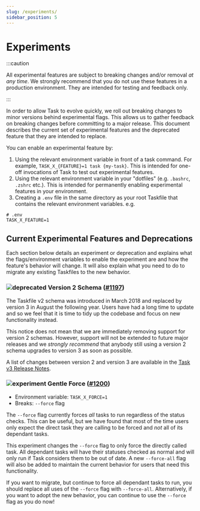 ```yaml
---
slug: /experiments/
sidebar_position: 5
---
```


# Experiments

:::caution

All experimental features are subject to breaking changes and/or removal _at any time_. We strongly recommend that you do not use these features in a production environment. They are intended for testing and feedback only.

:::

In order to allow Task to evolve quickly, we roll out breaking changes to minor versions behind experimental flags. This allows us to gather feedback on breaking changes before committing to a major release. This document describes the current set of experimental features and the deprecated feature that they are intended to replace.

You can enable an experimental feature by:

1. Using the relevant environment variable in front of a task command. For example, `TASK_X_{FEATURE}=1 task {my-task}`. This is intended for one-off invocations of Task to test out experimental features.
1. Using the relevant environment variable in your "dotfiles" (e.g. `.bashrc`, `.zshrc` etc.). This is intended for permanently enabling experimental features in your environment.
1. Creating a `.env` file in the same directory as your root Taskfile that contains the relevant environment variables. e.g.

```shell
# .env
TASK_X_FEATURE=1
```

## Current Experimental Features and Deprecations

Each section below details an experiment or deprecation and explains what the flags/environment variables to enable the experiment are and how the feature's behavior will change. It will also explain what you need to do to migrate any existing Taskfiles to the new behavior.

<!-- EXPERIMENT TEMPLATE - Include sections as necessary...

### ![experiment] {Feature} ([#{issue}](https://github.com/go-task/task/issues/{issue})), ...)

- Environment variable: `TASK_X_{feature}`
- Deprecates: {list any existing functionality that will be deprecated by this experiment}
- Breaks: {list any existing functionality that will be broken by this experiment}

{Short description of the feature}

{Short explanation of how users should migrate to the new behavior}

-->

### ![deprecated][] Version 2 Schema ([#1197][deprecate-version-2-schema])

The Taskfile v2 schema was introduced in March 2018 and replaced by version 3 in August the following year. Users have had a long time to update and so we feel that it is time to tidy up the codebase and focus on new functionality instead.

This notice does not mean that we are immediately removing support for version 2 schemas. However, support will not be extended to future major releases and we _strongly recommend_ that anybody still using a version 2 schema upgrades to version 3 as soon as possible.

A list of changes between version 2 and version 3 are available in the [Task v3 Release Notes][version-3-release-notes].

### ![experiment][] Gentle Force ([#1200](https://github.com/go-task/task/issues/1200))

- Environment variable: `TASK_X_FORCE=1`
- Breaks: `--force` flag

The `--force` flag currently forces _all_ tasks to run regardless of the status checks. This can be useful, but we have found that most of the time users only expect the direct task they are calling to be forced and _not_ all of its dependant tasks.

This experiment changes the `--force` flag to only force the directly called task. All dependant tasks will have their statuses checked as normal and will only run if Task considers them to be out of date. A new `--force-all` flag will also be added to maintain the current behavior for users that need this functionality.

If you want to migrate, but continue to force all dependant tasks to run, you should replace all uses of the `--force` flag with `--force-all`. Alternatively, if you want to adopt the new behavior, you can continue to use the `--force` flag as you do now!

<!-- prettier-ignore-start -->

<!-- prettier-ignore-end -->
[deprecate-version-2-schema]: https://github.com/go-task/task/issues/1197
[version-3-release-notes]: https://github.com/go-task/task/releases/tag/v3.0.0
[deprecated]: https://img.shields.io/badge/deprecated-red
[experiment]: https://img.shields.io/badge/experiment-yellow
